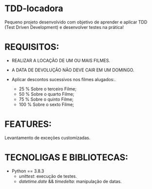 # TDD-locadora

Pequeno projeto desenvolvido com objetivo de aprender e aplicar TDD (Test Driven Development) e desenvolver testes na prática!

# REQUISITOS:
 - REALIZAR A LOCAÇÃO DE UM OU MAIS FILMES.
 
 - A DATA DE DEVOLUÇÃO NÃO DEVE CAIR EM UM DOMINGO.
 
 - Aplicar descontos sucessivos nos filmes alugados:.
    - 25 % Sobre o terceiro Filme;
    - 50 % Sobre o quarto Filme;
    - 75 % Sobre o quinto Filme;
    - 100 % Sobre o sexto Filme;
    
# FEATURES:
Levantamento de exceções customizadas.

# TECNOLIGAS E BIBLIOTECAS:
 
 - Python == 3.8.3
   - *unittest*: execução de testes.
   - *datetime.date* && *timedelta*: manipulação de datas.
